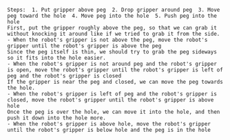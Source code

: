 
    Steps:  1. Put gripper above peg  2. Drop gripper around peg  3. Move peg toward the hole  4. Move peg into the hole  5. Push peg into the hole
    First, put the gripper roughly above the peg, so that we can grab it without knocking it around like if we tried to grab it from the side.
    - When the robot's gripper is not above the peg, move the robot's gripper until the robot's gripper is above the peg
    Since the peg itself is thin, we should try to grab the peg sideways so it fits into the hole easier.
    - When the robot's gripper is not around peg and the robot's gripper is open, move the robot's gripper until the robot's gripper is left of peg and the robot's gripper is closed
    If the gripper is near the peg and closed, we can move the peg towards the hole.
    - When the robot's gripper is left of peg and the robot's gripper is closed, move the robot's gripper until the robot's gripper is above hole 
    Once the peg is over the hole, we can move it into the hole, and then push it down into the hole more.
    - When the robot's gripper is above hole, move the robot's gripper until the robot's gripper is below hole and the peg is in the hole